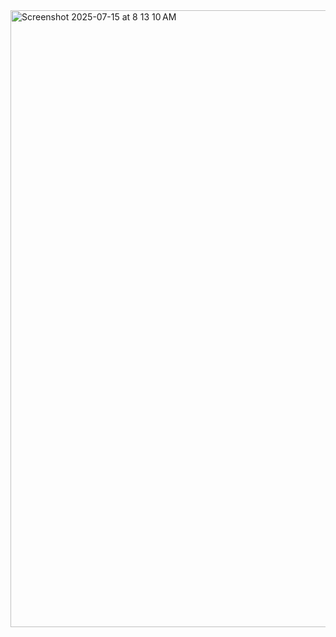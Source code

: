 <img width="1552" height="987" alt="Screenshot 2025-07-15 at 8 13 10 AM" src="https://github.com/user-attachments/assets/14aa1633-836e-4aba-ae7b-b8f1e99a61a8" />
